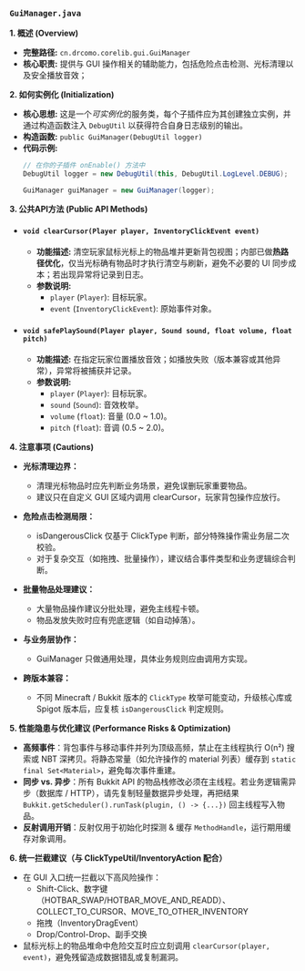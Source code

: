 ### `GuiManager.java`

**1. 概述 (Overview)**

  * **完整路径:** `cn.drcomo.corelib.gui.GuiManager`
  * **核心职责:** 提供与 GUI 操作相关的辅助能力，包括危险点击检测、光标清理以及安全播放音效；

**2. 如何实例化 (Initialization)**

  * **核心思想:** 这是一个*可实例化*的服务类，每个子插件应为其创建独立实例，并通过构造函数注入 `DebugUtil` 以获得符合自身日志级别的输出。
  * **构造函数:** `public GuiManager(DebugUtil logger)`
  * **代码示例:**
    ```java
    // 在你的子插件 onEnable() 方法中
    DebugUtil logger = new DebugUtil(this, DebugUtil.LogLevel.DEBUG);

    GuiManager guiManager = new GuiManager(logger);
    ```

**3. 公共API方法 (Public API Methods)**

  * #### `void clearCursor(Player player, InventoryClickEvent event)`

      * **功能描述:** 清空玩家鼠标光标上的物品堆并更新背包视图；内部已做**热路径优化**，仅当光标确有物品时才执行清空与刷新，避免不必要的 UI 同步成本；若出现异常将记录到日志。
      * **参数说明:**
          * `player` (`Player`): 目标玩家。
          * `event` (`InventoryClickEvent`): 原始事件对象。

  * #### `void safePlaySound(Player player, Sound sound, float volume, float pitch)`

      * **功能描述:** 在指定玩家位置播放音效；如播放失败（版本兼容或其他异常），异常将被捕获并记录。
      * **参数说明:**
          * `player` (`Player`): 目标玩家。
          * `sound` (`Sound`): 音效枚举。
          * `volume` (`float`): 音量 (0.0 ~ 1.0)。
          * `pitch` (`float`): 音调 (0.5 ~ 2.0)。

**4. 注意事项 (Cautions)**
  * **光标清理边界：**
    - 清理光标物品时应先判断业务场景，避免误删玩家重要物品。
    - 建议只在自定义 GUI 区域内调用 clearCursor，玩家背包操作应放行。

  * **危险点击检测局限：**
    - isDangerousClick 仅基于 ClickType 判断，部分特殊操作需业务层二次校验。
    - 对于复杂交互（如拖拽、批量操作），建议结合事件类型和业务逻辑综合判断。

  * **批量物品处理建议：**
    - 大量物品操作建议分批处理，避免主线程卡顿。
    - 物品发放失败时应有兜底逻辑（如自动掉落）。

  * **与业务层协作：**
    - GuiManager 只做通用处理，具体业务规则应由调用方实现。

  * **跨版本兼容：**
    - 不同 Minecraft / Bukkit 版本的 `ClickType` 枚举可能变动，升级核心库或 Spigot 版本后，应复核 `isDangerousClick` 判定规则。

**5. 性能隐患与优化建议 (Performance Risks & Optimization)**

- **高频事件**：背包事件与移动事件并列为顶级高频，禁止在主线程执行 O(n²) 搜索或 NBT 深拷贝。将静态常量（如允许操作的 material 列表）缓存到 `static final Set<Material>`，避免每次事件重建。
- **同步 vs. 异步**：所有 Bukkit API 的物品栈修改必须在主线程。若业务逻辑需异步（数据库 / HTTP），请先复制轻量数据异步处理，再把结果 `Bukkit.getScheduler().runTask(plugin, () -> {...})` 回主线程写入物品。
- **反射调用开销**：反射仅用于初始化时探测 & 缓存 `MethodHandle`，运行期用缓存对象调用。

**6. 统一拦截建议（与 ClickTypeUtil/InventoryAction 配合）**
- 在 GUI 入口统一拦截以下高风险操作：
  - Shift-Click、数字键（HOTBAR_SWAP/HOTBAR_MOVE_AND_READD）、COLLECT_TO_CURSOR、MOVE_TO_OTHER_INVENTORY
  - 拖拽（InventoryDragEvent）
  - Drop/Control-Drop、副手交换
- 鼠标光标上的物品堆命中危险交互时应立刻调用 `clearCursor(player, event)`，避免残留造成数据错乱或复制漏洞。

